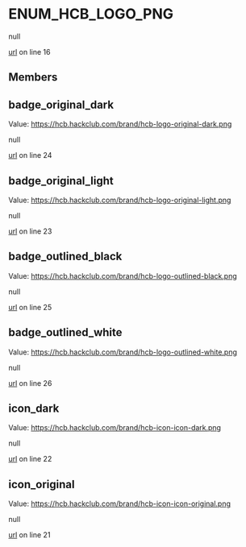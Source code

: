 # ENUM_HCB_LOGO_PNG

null 

[url](https://github.com/devramsean0/hcb.js/blob/144d25e/src/enums/hcb_logos.ts#L16) on line 16  

## Members
## badge_original_dark
Value: https://hcb.hackclub.com/brand/hcb-logo-original-dark.png 

null 

[url](https://github.com/devramsean0/hcb.js/blob/144d25e/src/enums/hcb_logos.ts#L24) on line 24  

## badge_original_light
Value: https://hcb.hackclub.com/brand/hcb-logo-original-light.png 

null 

[url](https://github.com/devramsean0/hcb.js/blob/144d25e/src/enums/hcb_logos.ts#L23) on line 23  

## badge_outlined_black
Value: https://hcb.hackclub.com/brand/hcb-logo-outlined-black.png 

null 

[url](https://github.com/devramsean0/hcb.js/blob/144d25e/src/enums/hcb_logos.ts#L25) on line 25  

## badge_outlined_white
Value: https://hcb.hackclub.com/brand/hcb-logo-outlined-white.png 

null 

[url](https://github.com/devramsean0/hcb.js/blob/144d25e/src/enums/hcb_logos.ts#L26) on line 26  

## icon_dark
Value: https://hcb.hackclub.com/brand/hcb-icon-icon-dark.png 

null 

[url](https://github.com/devramsean0/hcb.js/blob/144d25e/src/enums/hcb_logos.ts#L22) on line 22  

## icon_original
Value: https://hcb.hackclub.com/brand/hcb-icon-icon-original.png 

null 

[url](https://github.com/devramsean0/hcb.js/blob/144d25e/src/enums/hcb_logos.ts#L21) on line 21  
